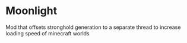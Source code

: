 # Moonlight
Mod that offsets stronghold generation to a separate thread to increase loading speed of minecraft worlds 
